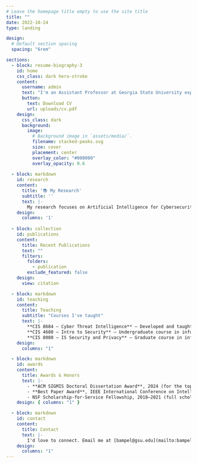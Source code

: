 ```yaml
---
# Leave the homepage title empty to use the site title
title: ""
date: 2022-10-24
type: landing

design:
  # Default section spacing
  spacing: "6rem"

sections:
  - block: resume-biography-3
    id: home
    css_class: dark hero-stroke
    content:
      username: admin
      text: "I'm an Assistant Professor at Georgia State University exploring artificial intelligence for cybersecurity. [Learn more about me.](/author/admin/)"
      button:
        text: Download CV
        url: uploads/cv.pdf
    design:
      css_class: dark
      background:
        image:
          # Background image in `assets/media/`.
          filename: stacked-peaks.svg
          size: cover
          placement: center
          overlay_color: "#000000"
          overlay_opacity: 0.6
  
  - block: markdown
    id: research
    content:
      title: '📚 My Research'
      subtitle: ''
      text: |-
        My research focuses on Artificial Intelligence for Cybersecurity, with particular interests in cyber threat intelligence, hacker community analytics, phishing detection, and text mining methods. I leverage advanced machine learning (including large language models) to address security challenges in information systems. I'm always open to chatting and collaborating! 
    design:
      columns: '1'
  
  - block: collection
    id: publications
    content:
      title: Recent Publications
      text: ""
      filters:
        folders:
          - publication
        exclude_featured: false
    design:
      view: citation

  - block: markdown
    id: teaching
    content:
      title: Teaching
      subtitle: "Courses I've taught"
      text: |-
        **CIS 8684 – Cyber Threat Intelligence** – Developed and taught a graduate course on cyber threat intelligence (TE eval: 4.91/5).  
        **CIS 4680 – Intro to Security** – Undergraduate course in information security.  
        **CIS 8080 – IS Security and Privacy** – Graduate course in information security.
    design:
      columns: "1"

  - block: markdown
    id: awards
    content:
      title: Awards & Honors
      text: |-
        - **ACM SIGMIS Doctoral Dissertation Award**, 2024 (for the top IS dissertation of the year).
        - **Best Paper Award**, IEEE International Conference on Intelligence and Security Informatics (ISI) 2020 and 2023.
        - NSF Scholarship-for-Service Fellowship, 2018–2021 (full scholarship and stipend for cybersecurity study).
    design: { columns: "1" }

  - block: markdown
    id: contact
    content:
      title: Contact
      text: |-
        I'd love to connect. Email me at [bampel@gsu.edu](mailto:bampel@gsu.edu) or reach out on [LinkedIn](https://www.linkedin.com/in/benampel/).
    design:
      columns: "1"
---
```

